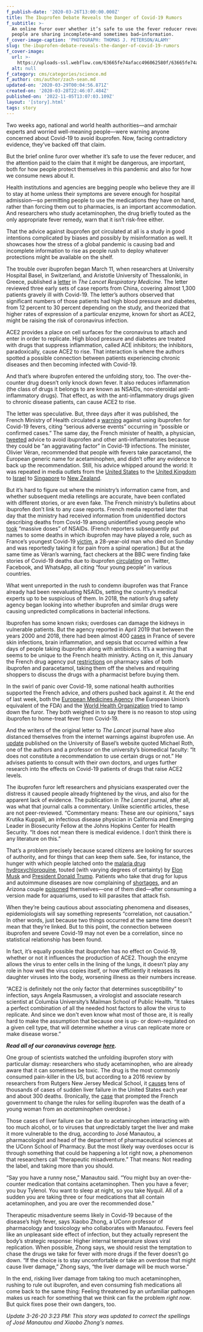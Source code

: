 ```yaml
---
f_publish-date: '2020-03-26T13:00:00.000Z'
title: The Ibuprofen Debate Reveals the Danger of Covid-19 Rumors
f_subtitle: >-
  An online furor over whether it’s safe to use the fever reducer reveals how
  people are sharing incomplete—and sometimes bad—information.
f_cover-image-caption: 'PHOTOGRAPH: THOMAS J. PETERSON/ALAMY'
slug: the-ibuprofen-debate-reveals-the-danger-of-covid-19-rumors
f_cover-image:
  url: >-
    https://uploads-ssl.webflow.com/63665fe74afacc496062580f/63665fe74afacc03ed625824_Science_KXWEB4.jpg
  alt: null
f_category: cms/categories/science.md
f_author: cms/author/zach-sean.md
updated-on: '2020-03-29T00:04:56.871Z'
created-on: '2020-03-28T22:46:07.484Z'
published-on: '2022-11-05T13:07:03.109Z'
layout: '[story].html'
tags: story
---
```


<p><span class="intro">Two weeks ago,</span> national and world health authorities—and armchair experts and worried well-meaning people—were warning anyone concerned about Covid-19 to avoid ibuprofen. Now, facing contradictory evidence, they’ve backed off that claim.</p>

But the brief online furor over whether it’s safe to use the fever reducer, and the attention paid to the claim that it might be dangerous, are important, both for how people protect themselves in this pandemic and also for how we consume news about it.

Health institutions and agencies are begging people who believe they are ill to stay at home unless their symptoms are severe enough for hospital admission—so permitting people to use the medications they have on hand, rather than forcing them out to pharmacies, is an important accommodation. And researchers who study acetaminophen, the drug briefly touted as the only appropriate fever remedy, warn that it isn’t risk-free either.

That the advice against ibuprofen got circulated at all is a study in good intentions complicated by biases and possibly by misinformation as well. It showcases how the stress of a global pandemic is causing bad and incomplete information to rise as people rush to deploy whatever protections might be available on the shelf.

The trouble over ibuprofen began March 11, when researchers at University Hospital Basel, in Switzerland, and Aristotle University of Thessaloniki, in Greece, published a [letter](https://www.thelancet.com/journals/lanres/article/PIIS2213-2600(20)30116-8/fulltext) in _The Lancet Respiratory Medicine_. The letter reviewed three early sets of case reports from China, covering almost 1,300 patients gravely ill with Covid-19. The letter’s authors observed that significant numbers of those patients had high blood pressure and diabetes, from 12 percent to 30 percent depending on the study, and theorized that higher rates of expression of a particular enzyme, known for short as ACE2, might be raising the risk of coronavirus infection.

ACE2 provides a place on cell surfaces for the coronavirus to attach and enter in order to replicate. High blood pressure and diabetes are treated with drugs that suppress inflammation, called ACE inhibitors; the inhibitors, paradoxically, cause ACE2 to rise. That interaction is where the authors spotted a possible connection between patients experiencing chronic diseases and then becoming infected with Covid-19.

And that’s where ibuprofen entered the unfolding story, too. The over-the-counter drug doesn’t only knock down fever. It also reduces inflammation (the class of drugs it belongs to are known as NSAIDs, non-steroidal anti-inflammatory drugs). That effect, as with the anti-inflammatory drugs given to chronic disease patients, can cause ACE2 to rise.

The letter was speculative. But, three days after it was published, the French Ministry of Health circulated a [warning](https://dgs-urgent.sante.gouv.fr/dgsurgent/inter/detailsMessageBuilder.do?id=30500&cmd=visualiserMessage) against using ibuprofen for Covid-19 fevers, citing “serious adverse events” occurring in “possible or confirmed cases.” The same day, the French minister of health, a physician, [tweeted](https://twitter.com/olivierveran/status/1238776545398923264) advice to avoid ibuprofen and other anti-inflammatories because they could be “an aggravating factor” in Covid-19 infections. The minister, Olivier Véran, recommended that people with fevers take paracetamol, the European generic name for acetaminophen, and didn’t offer any evidence to back up the recommendation. Still, his advice whipped around the world: It was repeated in media outlets from the [United States](https://www.webmd.com/lung/news/20200318/coronavirus-nsaids-experts) to the [United Kingdom](https://www.telegraph.co.uk/global-health/science-and-disease/experts-question-official-nhs-advice-ibuprofen-coronavirus/) to [Israel](https://www.timesofisrael.com/avoid-taking-ibuprofen-for-covid-19-symptoms-says-world-health-organization/) to [Singapore](https://www.businesstimes.com.sg/government-economy/avoid-taking-ibuprofen-for-covid-19-symptoms-who) to [New Zealand](https://www.newshub.co.nz/home/world/2020/03/coronavirus-avoid-taking-ibuprofen-if-symptomatic-world-health-organization.html).

But it’s hard to figure out where the ministry’s information came from, and whether subsequent media retellings are accurate, have been conflated with different stories, or are even fake. The French ministry’s bulletins about ibuprofen don’t link to any case reports. French media reported later that day that the ministry had received information from unidentified doctors describing deaths from Covid-19 among unidentified young people who [took](https://www.lefigaro.fr/sciences/coronavirus-alerte-sur-l-ibuprofene-et-autres-anti-inflammatoires-20200314) “massive doses” of NSAIDs. (French reporters subsequently put names to some deaths in which ibuprofen may have played a role, such as France’s youngest Covid-19 [victim](https://www.nicematin.com/sante/un-jeune-homme-de-28-ans-meurt-chez-lui-du-coronavirus-a-nice-485155), a 28-year-old man who died on Sunday and was reportedly taking it for pain from a spinal operation.) But at the same time as Véran’s warning, fact checkers at the BBC were finding fake stories of Covid-19 deaths due to ibuprofen [circulating](https://www.bbc.com/news/51929628) on Twitter, Facebook, and WhatsApp, all citing “four young people” in various countries.

What went unreported in the rush to condemn ibuprofen was that France already had been reevaluating NSAIDs, setting the country’s medical experts up to be suspicious of them. In 2018, the nation’s drug safety agency began looking into whether ibuprofen and similar drugs were causing unpredicted complications in bacterial infections.

Ibuprofen has some known risks; overdoses can damage the kidneys in vulnerable patients. But the agency reported in April 2019 that between the years 2000 and 2018, there had been almost 400 [cases](https://www.ansm.sante.fr/S-informer/Points-d-information-Points-d-information/Anti-inflammatoires-non-steroidiens-AINS-et-complications-infectieuses-graves-Point-d-Information) in France of severe skin infections, brain inflammation, and sepsis that occurred within a few days of people taking ibuprofen along with antibiotics. It’s a warning that seems to be unique to the French health ministry. Acting on it, this January the French drug agency put [restrictions](https://france3-regions.francetvinfo.fr/centre-val-de-loire/sante-paracetamol-ibuprofene-aspirine-ne-sont-plus-vente-libre-1774411.html?fbclid=IwAR2NWh6dxu5mvyC8tvKU5o90h3SYbqZbFt__I_SGPRF_jfxzIxGGCoaZqEM) on pharmacy sales of both ibuprofen and paracetamol, taking them off the shelves and requiring shoppers to discuss the drugs with a pharmacist before buying them.

In the swirl of panic over Covid-19, some national health authorities supported the French advice, and others pushed back against it. At the end of last week, both the [European Medicines Agency](https://www.ema.europa.eu/en/documents/press-release/ema-gives-advice-use-non-steroidal-anti-inflammatories-covid-19_en.pdf) (the European Union’s equivalent of the FDA) and the [World Health Organization](https://twitter.com/WHO/status/1240409217997189128) tried to tamp down the furor. They both weighed in to say there is no reason to stop using ibuprofen to home-treat fever from Covid-19.

And the writers of the original letter to _The Lancet_ journal have also distanced themselves from the internet warnings against ibuprofen use. An [update](https://www.unibas.ch/en/News-Events/News/Uni-Research/Ibuprofen-and-COVID-19-Setting-the-record-straight.html) published on the University of Basel’s website quoted Michael Roth, one of the authors and a professor on the university’s biomedical faculty: “It does not constitute a recommendation to use certain drugs or not.” He advises patients to consult with their own doctors, and urges further research into the effects on Covid-19 patients of drugs that raise ACE2 levels.

The ibuprofen furor left researchers and physicians exasperated over the distress it caused people already frightened by the virus, and also for the apparent lack of evidence. The publication in _The Lancet_ journal, after all, was what that journal calls a commentary. Unlike scientific articles, these are not peer-reviewed. “Commentary means: These are our opinions,” says Krutika Kuppalli, an infectious disease physician in California and Emerging Leader in Biosecurity Fellow at the Johns Hopkins Center for Health Security. “It does not mean there is medical evidence. I don’t think there is any literature on this.”

That’s a problem precisely because scared citizens are looking for sources of authority, and for things that can keep them safe. See, for instance, the hunger with which people latched onto the [malaria drug hydroxychloroquine](https://www.wired.com/story/an-old-malaria-drug-may-fight-covid-19-and-silicon-valleys-into-it/), touted (with varying degrees of certainty) by [Elon Musk](https://twitter.com/elonmusk/status/1239776019856461824) and [President Donald Trump](https://twitter.com/realdonaldtrump/status/1241367239900778501). Patients who take that drug for lupus and autoimmune diseases are now complaining of [shortages](https://www.healio.com/rheumatology/rheumatoid-arthritis/news/online/%7Bd2de3256-baeb-4fda-b15b-87892bff9f79%7D/groups-urge-pence-to-address-hydroxychloroquine-shortages-after-demand-spikes-for-covid-19), and an Arizona couple [poisoned](https://www.cnn.com/2020/03/23/health/arizona-coronavirus-chloroquine-death/index.html) themselves—one of them died—after consuming a version made for aquariums, used to kill parasites that attack fish.

When they’re being cautious about associating phenomena and diseases, epidemiologists will say something represents “correlation, not causation.” In other words, just because two things occurred at the same time doesn’t mean that they’re linked. But to this point, the connection between ibuprofen and severe Covid-19 may not even be a correlation, since no statistical relationship has been found.

In fact, it’s equally possible that ibuprofen has no effect on Covid-19, whether or not it influences the production of ACE2. Though the enzyme allows the virus to enter cells in the lining of the lungs, it doesn’t play any role in how well the virus copies itself, or how efficiently it releases its daughter viruses into the body, worsening illness as their numbers increase.

“ACE2 is definitely not the only factor that determines susceptibility” to infection, says Angela Rasmussen, a virologist and associate research scientist at Columbia University’s Mailman School of Public Health. “It takes a perfect combination of all the needed host factors to allow the virus to replicate. And since we don't even know what most of those are, it is really hard to make the assumption that because one is up- or down-regulated on a given cell type, that will determine whether a virus can replicate more or make disease worse.”

**_Read all of our coronavirus coverage_** [**_here_**](https://www.wired.com/tag/coronavirus/?itm_campaign=ArticleLinkTopBlockquote)**_._**

One group of scientists watched the unfolding ibuprofen story with particular dismay: researchers who study acetaminophen, who are already aware that it can sometimes be toxic. The drug is the most commonly consumed pain-killer in the US, but according to a 2016 review by researchers from Rutgers New Jersey Medical School, it [causes](https://www.ncbi.nlm.nih.gov/pmc/articles/PMC4913076/) tens of thousands of cases of sudden liver failure in the United States each year and about 300 deaths. (Ironically, the [case](https://france3-regions.francetvinfo.fr/centre-val-de-loire/sante-paracetamol-ibuprofene-aspirine-ne-sont-plus-vente-libre-1774411.html) that prompted the French government to change the rules for selling ibuprofen was the death of a young woman from an _acetaminophen_ overdose.)

Those cases of liver failure can be due to acetaminophen interacting with too much alcohol, or to viruses that unpredictably target the liver and make it more vulnerable to the drug, according to José Manautou, a pharmacologist and head of the department of pharmaceutical sciences at the UConn School of Pharmacy. But the most likely way overdoses occur is through something that could be happening a lot right now, a phenomenon that researchers call “therapeutic misadventure.” That means: Not reading the label, and taking more than you should.

“Say you have a runny nose,” Manautou said. “You might buy an over-the-counter medication that contains acetaminophen. Then you have a fever; you buy Tylenol. You want to sleep at night, so you take Nyquil. All of a sudden you are taking three or four medications that all contain acetaminophen, and you are over the recommended dose.”

Therapeutic misadventure seems likely in Covid-19 because of the disease’s high fever, says Xiaobo Zhong, a UConn professor of pharmacology and toxicology who collaborates with Manautou. Fevers feel like an unpleasant side effect of infection, but they actually represent the body’s strategic response: Higher internal temperature slows viral replication. When possible, Zhong says, we should resist the temptation to chase the drugs we take for fever with more drugs if the fever doesn’t go down. “If the choice is to stay uncomfortable or take an overdose that might cause liver damage,” Zhong says, “the liver damage will be much worse.”

In the end, risking liver damage from taking too much acetaminophen, rushing to rule out ibuprofen, and even consuming fish medications all come back to the same thing: Feeling threatened by an unfamiliar pathogen makes us reach for something that we think can fix the problem _right now_. But quick fixes pose their own dangers, too.

_Update 3-26-20 3:23 PM: This story was updated to correct the spellings of José Manautou and Xiaobo Zhong's names._
